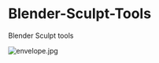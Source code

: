 # Blender-Sculpt-Tools
Blender Sculpt tools

<img src="https://github.com/anfeo/Blender-Sculpt-Tools/blob/master/envelope.jpg" alt="envelope.jpg">
